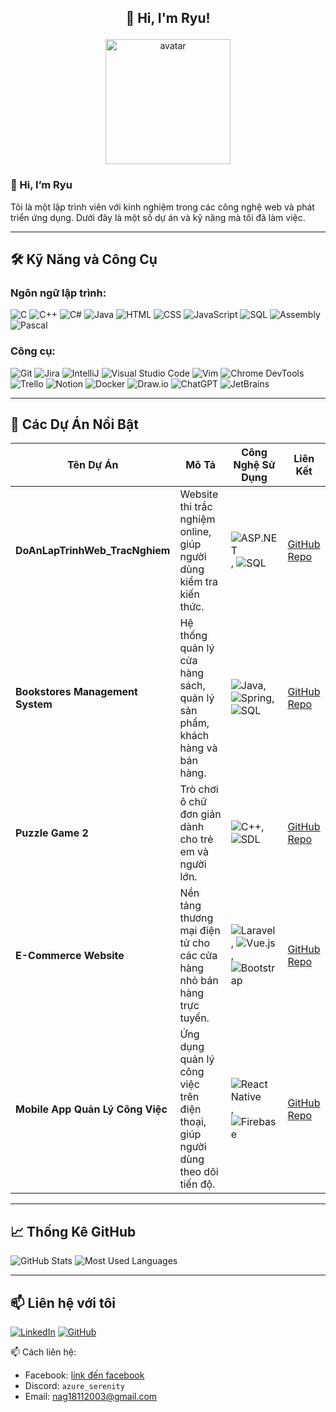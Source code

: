 ## <p align="center">👋 Hi, I'm Ryu!</p>

<p align="center">
  <img src="https://avatars.githubusercontent.com/u/95611243?v=4" alt="avatar" width="200" height="200"/>
</p>

### 👋 Hi, I’m Ryu
Tôi là một lập trình viên với kinh nghiệm trong các công nghệ web và phát triển ứng dụng. Dưới đây là một số dự án và kỹ năng mà tôi đã làm việc.

---

## 🛠 Kỹ Năng và Công Cụ

### **Ngôn ngữ lập trình**:
![C](https://img.shields.io/badge/-C-A8B9CC?logo=c&logoColor=white&style=flat) 
![C++](https://img.shields.io/badge/-C++-00599C?logo=c%2B%2B&logoColor=white&style=flat)
![C#](https://img.shields.io/badge/-C%23-239120?logo=csharp&logoColor=white&style=flat)
![Java](https://img.shields.io/badge/-Java-007396?logo=java&logoColor=white&style=flat) 
![HTML](https://img.shields.io/badge/-HTML-E34F26?logo=html5&logoColor=white&style=flat)
![CSS](https://img.shields.io/badge/-CSS-1572B6?logo=css3&logoColor=white&style=flat) 
![JavaScript](https://img.shields.io/badge/-JavaScript-F7DF1E?logo=javascript&logoColor=black&style=flat)
![SQL](https://img.shields.io/badge/-SQL-4479A1?logo=postgresql&logoColor=white&style=flat)
![Assembly](https://img.shields.io/badge/-Assembly-6E4C3A?logo=assembly&logoColor=white&style=flat)
![Pascal](https://img.shields.io/badge/-Pascal-3B0E8C?logo=pascal&logoColor=white&style=flat)

### **Công cụ**:
![Git](https://img.shields.io/badge/-Git-F05032?logo=git&logoColor=white&style=flat)
![Jira](https://img.shields.io/badge/-Jira-0052CC?logo=jira&logoColor=white&style=flat)
![IntelliJ](https://img.shields.io/badge/-IntelliJ-000000?logo=intellijidea&logoColor=white&style=flat)
![Visual Studio Code](https://img.shields.io/badge/-VS%20Code-007ACC?logo=visualstudio&logoColor=white&style=flat)
![Vim](https://img.shields.io/badge/-Vim-019733?logo=vim&logoColor=white&style=flat)
![Chrome DevTools](https://img.shields.io/badge/-Chrome%20DevTools-4285F4?logo=googlechrome&logoColor=white&style=flat)
![Trello](https://img.shields.io/badge/-Trello-0079BF?logo=trello&logoColor=white&style=flat)
![Notion](https://img.shields.io/badge/-Notion-000000?logo=notion&logoColor=white&style=flat)
![Docker](https://img.shields.io/badge/-Docker-2496ED?logo=docker&logoColor=white&style=flat)
![Draw.io](https://img.shields.io/badge/-Draw.io-0E76A8?logo=diagrams.net&logoColor=white&style=flat)
![ChatGPT](https://img.shields.io/badge/-ChatGPT-00BFFF?logo=openai&logoColor=white&style=flat)
![JetBrains](https://img.shields.io/badge/-JetBrains-000000?logo=jetbrains&logoColor=white&style=flat)

---

## 🌟 Các Dự Án Nổi Bật

| **Tên Dự Án**                                 | **Mô Tả**                                                                 | **Công Nghệ Sử Dụng**                                                                                      | **Liên Kết**                                                         |
|-----------------------------------------------|---------------------------------------------------------------------------|-------------------------------------------------------------------------------------------------------------|----------------------------------------------------------------------|
| **DoAnLapTrinhWeb_TracNghiem**                | Website thi trắc nghiệm online, giúp người dùng kiểm tra kiến thức.       | ![ASP.NET](https://img.shields.io/badge/-ASP.NET-512BD4?logo=dotnet&logoColor=white&style=flat), ![SQL](https://img.shields.io/badge/-SQL-4479A1?logo=postgresql&logoColor=white&style=flat)  | [GitHub Repo](https://github.com/RyuWasMe/DoAnLapTrinhWeb_TracNghiem) |
| **Bookstores Management System**              | Hệ thống quản lý cửa hàng sách, quản lý sản phẩm, khách hàng và bán hàng. | ![Java](https://img.shields.io/badge/-Java-007396?logo=java&logoColor=white&style=flat), ![Spring](https://img.shields.io/badge/-Spring-6DB33F?logo=spring&logoColor=white&style=flat), ![SQL](https://img.shields.io/badge/-SQL-4479A1?logo=postgresql&logoColor=white&style=flat)  | [GitHub Repo](https://github.com/RyuWasMe/bookstores)                 |
| **Puzzle Game 2**                            | Trò chơi ô chữ đơn giản dành cho trẻ em và người lớn.                     | ![C++](https://img.shields.io/badge/-C++-00599C?logo=c%2B%2B&logoColor=white&style=flat), ![SDL](https://img.shields.io/badge/-SDL-072B31?logo=SimpleDirectMediaLayer&logoColor=white&style=flat) | [GitHub Repo](https://github.com/RyuWasMe/PuzzleGame2)                |
| **E-Commerce Website**                        | Nền tảng thương mại điện tử cho các cửa hàng nhỏ bán hàng trực tuyến.     | ![Laravel](https://img.shields.io/badge/-Laravel-FF2D20?logo=laravel&logoColor=white&style=flat), ![Vue.js](https://img.shields.io/badge/-Vue.js-4FC08D?logo=vue.js&logoColor=white&style=flat), ![Bootstrap](https://img.shields.io/badge/-Bootstrap-563D7C?logo=bootstrap&logoColor=white&style=flat)  | [GitHub Repo](https://github.com/RyuWasMe/ecommerce)                  |
| **Mobile App Quản Lý Công Việc**              | Ứng dụng quản lý công việc trên điện thoại, giúp người dùng theo dõi tiến độ. | ![React Native](https://img.shields.io/badge/-React%20Native-61DAFB?logo=react&logoColor=white&style=flat), ![Firebase](https://img.shields.io/badge/-Firebase-FFCA28?logo=firebase&logoColor=black&style=flat) | [GitHub Repo](https://github.com/RyuWasMe/task-manager-app)           |

---

## 📈 Thống Kê GitHub

![GitHub Stats](https://github-readme-stats.vercel.app/api?username=RyuWasMe&show_icons=true&theme=radical) ![Most Used Languages](https://github-readme-stats.vercel.app/api/top-langs/?username=RyuWasMe&theme=radical)

---

## 📫 Liên hệ với tôi
[![LinkedIn](https://img.shields.io/badge/-LinkedIn-0077B5?logo=linkedin&logoColor=white&style=flat)](https://www.linkedin.com/in/thien-long-ab212a227/)
[![GitHub](https://img.shields.io/badge/-GitHub-181717?logo=github&logoColor=white&style=flat)](https://github.com/RyuWasMe)

📫 Cách liên hệ: 
- Facebook: [link đến facebook](https://www.facebook.com/profile.php?id=100030853921507) 
- Discord: `azure_serenity`
- Email: [nag18112003@gmail.com](mailto:nag18112003@gmail.com)

